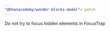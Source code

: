```yaml
---
"@khanacademy/wonder-blocks-modal": patch
---
```


Do not try to focus hidden elements in FocusTrap
